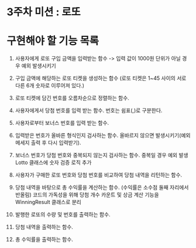 # 3주차 미션 : 로또

# 구현해야 할 기능 목록

1. 사용자에게 로또 구입 금액을 입력받는 함수 -> 입력 값이 1000원 단위가 아닐 경우 예외 발생시키기
2. 구입 금액에 해당하는 로또 티켓을 생성하는 함수 (로또 티켓은 1~45 사이의 서로 다른 6개 숫자로 이루어져 있다.)
3. 로또 티켓에 담긴 번호를 오름차순으로 정렬하는 함수.

4. 사용자에게서 당첨 번호를 입력 받는 함수. 번호는 쉼표(,)로 구분한다.
5. 사용자로부터 보너스 번호를 입력 받는 함수.
6. 입력받은 번호가 올바른 형식인지 검사하는 함수. 올바르지 않으면 발생시키기(예외 메세지 출력 후 다시 입력받기).
7. 보너스 번호가 당첨 번호와 중복되지 않는지 검사하는 함수. 중복일 경우 예외 발생
   Lotto 클래스에 숫자 검증 로직 추가

8. 사용자가 구매한 로또 번호와 당첨 번호를 비교하여 당첨 내역을 리턴하는 함수.
9. 당첨 내역을 바탕으로 총 수익률을 계산하는 함수. (수익률은 소수점 둘째 자리에서 반올림)
   코드의 가독성을 위해 당첨 개수 카운트 및 상금 계산 기능을 WinningResult 클래스로 분리

10. 발행한 로또의 수량 및 번호를 출력하는 함수.
11. 당첨 내역을 출력하는 함수.
12. 총 수익률을 출력하는 함수.
